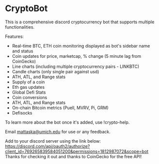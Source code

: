# CryptoBot
This is a comprehensive discord cryptocurrency bot that supports multiple functionalities.

Features:
- Real-time BTC, ETH coin monitoring displayed as bot's sidebar name and status
- Coin updates for price, marketcap, % change (5 minute lag from CoinGecko)
- Line charts (including multiple cryptocurrency pairs - LINKBTC)
- Candle charts (only single pair against usd)
- ATH, ATL, and Range stats
- Supply of a coin
- Eth gas updates
- Global Defi Stats
- Coin conversions
- ATH, ATL, and Range stats
- On-chain Bitcoin metrics (Puell, MVRV, Pi, GRM)
- Defisocks

To learn more about the bot once it's added, use !crypto-help.

Email mattaska@umich.edu for use or any feedback.

Add to your discord server using the link below:
https://discord.com/api/oauth2/authorize?client_id=769265839584051200&permissions=1812987072&scope=bot
Thanks for checking it out and thanks to CoinGecko for the free API!
